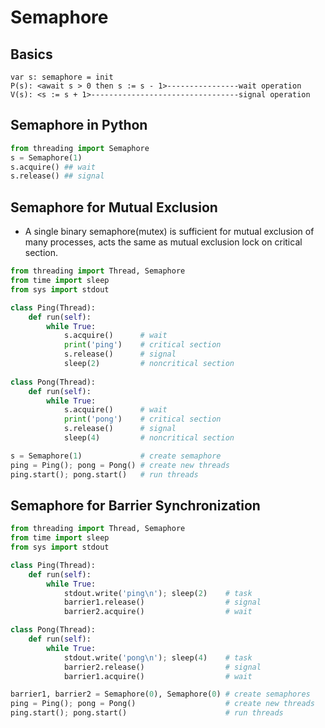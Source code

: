 # Semaphore
## Basics
```Algorithm
var s: semaphore = init
P(s): <await s > 0 then s := s - 1>----------------wait operation
V(s): <s := s + 1>---------------------------------signal operation
```
## Semaphore in Python
```python
from threading import Semaphore
s = Semaphore(1)
s.acquire() ## wait
s.release() ## signal
```
## Semaphore for Mutual Exclusion
* A single binary semaphore(mutex) is sufficient for mutual exclusion of many processes, acts the same as mutual exclusion lock on critical section.
```python
from threading import Thread, Semaphore
from time import sleep
from sys import stdout

class Ping(Thread):
    def run(self):
        while True:
            s.acquire()      # wait
            print('ping')    # critical section
            s.release()      # signal
            sleep(2)         # noncritical section
 
class Pong(Thread):
    def run(self):
        while True:
            s.acquire()      # wait
            print('pong')    # critical section
            s.release()      # signal
            sleep(4)         # noncritical section

s = Semaphore(1)             # create semaphore
ping = Ping(); pong = Pong() # create new threads
ping.start(); pong.start()   # run threads
```
## Semaphore for Barrier Synchronization
```python
from threading import Thread, Semaphore
from time import sleep
from sys import stdout

class Ping(Thread):
    def run(self):
        while True:
            stdout.write('ping\n'); sleep(2)    # task
            barrier1.release()                  # signal
            barrier2.acquire()                  # wait

class Pong(Thread):
    def run(self):
        while True:
            stdout.write('pong\n'); sleep(4)    # task
            barrier2.release()                  # signal
            barrier1.acquire()                  # wait

barrier1, barrier2 = Semaphore(0), Semaphore(0) # create semaphores
ping = Ping(); pong = Pong()                    # create new threads
ping.start(); pong.start()                      # run threads
```
